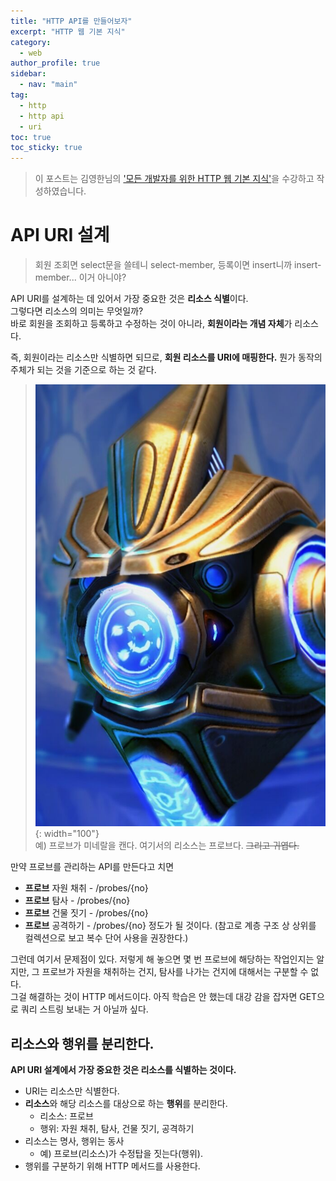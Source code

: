```yaml
---
title: "HTTP API를 만들어보자"
excerpt: "HTTP 웹 기본 지식"
category: 
  - web
author_profile: true
sidebar:
  - nav: "main" 
tag:
  - http
  - http api
  - uri
toc: true
toc_sticky: true
---
```

> 이 포스트는 김영한님의 ['모든 개발자를 위한 HTTP 웹 기본 지식'](https://www.inflearn.com/course/http-%EC%9B%B9-%EB%84%A4%ED%8A%B8%EC%9B%8C%ED%81%AC)을 수강하고 작성하였습니다.  

# API URI 설계
> 회원 조회면 select문을 쓸테니 select-member, 등록이면 insert니까 insert-member... 이거 아니야?

API URI를 설계하는 데 있어서 가장 중요한 것은 **리소스 식별**이다.  
그렇다면 리소스의 의미는 무엇일까?  
바로 회원을 조회하고 등록하고 수정하는 것이 아니라, **회원이라는 개념 자체**가 리소스다.  

즉, 회원이라는 리소스만 식별하면 되므로, **회원 리소스를 URI에 매핑한다.**  뭔가 동작의 주체가 되는 것을 기준으로 하는 것 같다.

> ![probe](/assets/images/page/web/2022-01-05_probe.jpg){: width="100"}  
> 예) 프로브가 미네랄을 캔다. 여기서의 리소스는 프로브다. ~~그리고 귀엽다.~~

만약 프로브를 관리하는 API를 만든다고 치면
- **프로브** 자원 채취 - /probes/{no}
- **프로브** 탐사 - /probes/{no}
- **프로브** 건물 짓기 - /probes/{no}
- **프로브** 공격하기 - /probes/{no}
정도가 될 것이다. (참고로 계층 구조 상 상위를 컬렉션으로 보고 복수 단어 사용을 권장한다.)  

그런데 여기서 문제점이 있다. 저렇게 해 놓으면 몇 번 프로브에 해당하는 작업인지는 알지만, 그 프로브가 자원을 채취하는 건지, 탐사를 나가는 건지에 대해서는 구분할 수 없다.  
그걸 해결하는 것이 HTTP 메서드이다. 아직 학습은 안 했는데 대강 감을 잡자면 GET으로 쿼리 스트링 보내는 거 아닐까 싶다.

## 리소스와 행위를 분리한다.
**API URI 설계에서 가장 중요한 것은 리소스를 식별하는 것이다.**
- URI는 리소스만 식별한다.
- **리소스**와 해당 리소스를 대상으로 하는 **행위**를 분리한다.
  - 리소스: 프로브
  - 행위: 자원 채취, 탐사, 건물 짓기, 공격하기
- 리소스는 명사, 행위는 동사
  - 예) 프로브(리소스)가 수정탑을 짓는다(행위).
- 행위를 구분하기 위해 HTTP 메서드를 사용한다.